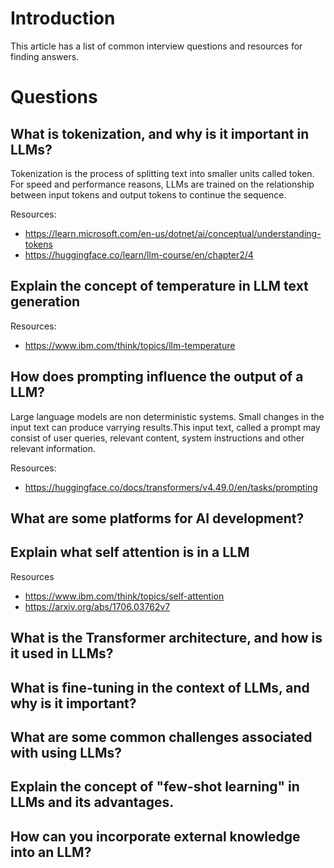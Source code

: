 # Introduction

This article has a list of common interview questions and resources for finding answers.

# Questions

## What is tokenization, and why is it important in LLMs?

Tokenization is the process of splitting text into smaller units called token. For speed and performance reasons, LLMs are trained on the relationship between input tokens and output tokens to continue the sequence. 

Resources:
 - https://learn.microsoft.com/en-us/dotnet/ai/conceptual/understanding-tokens
 - https://huggingface.co/learn/llm-course/en/chapter2/4 

## Explain the concept of temperature in LLM text generation

Resources:
 - https://www.ibm.com/think/topics/llm-temperature

## How does prompting influence the output of a LLM?

Large language models are non deterministic systems. Small changes in the input text can produce varrying results.This input text, called a prompt may consist of user queries, relevant content, system instructions and other relevant information.

Resources:
 - https://huggingface.co/docs/transformers/v4.49.0/en/tasks/prompting

## What are some platforms for AI development?

## Explain what self attention is in a LLM

Resources
 - https://www.ibm.com/think/topics/self-attention
 - https://arxiv.org/abs/1706.03762v7

## What is the Transformer architecture, and how is it used in LLMs?

## What is fine-tuning in the context of LLMs, and why is it important?

## What are some common challenges associated with using LLMs?

## Explain the concept of "few-shot learning" in LLMs and its advantages.

## How can you incorporate external knowledge into an LLM?